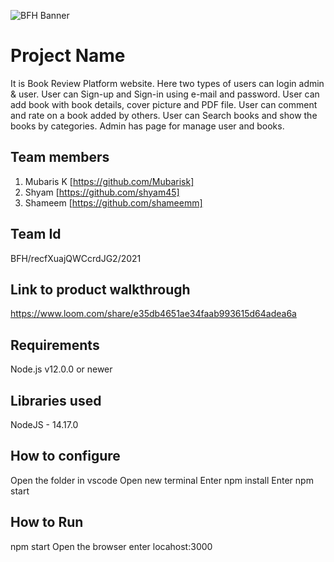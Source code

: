 ![BFH Banner](https://trello-attachments.s3.amazonaws.com/542e9c6316504d5797afbfb9/542e9c6316504d5797afbfc1/39dee8d993841943b5723510ce663233/Frame_19.png)
# Project Name
It is Book Review Platform website. Here two types of users can login admin & user.
User can Sign-up and Sign-in using e-mail and password. User can add book with book details, cover picture and PDF file. User can comment and rate on a book added by others. User can Search books and show the books by categories.
Admin has page for manage user and books.
 ## Team members
1. Mubaris K [https://github.com/Mubarisk]
2. Shyam [https://github.com/shyam45]
3. Shameem [https://github.com/shameemm]
## Team Id
BFH/recfXuajQWCcrdJG2/2021
## Link to product walkthrough
https://www.loom.com/share/e35db4651ae34faab993615d64adea6a
## Requirements 
Node.js v12.0.0 or newer
## Libraries used
NodeJS - 14.17.0
## How to configure
Open the folder in vscode
Open new terminal
Enter npm install
Enter npm start

## How to Run
npm start
Open the browser
enter locahost:3000
